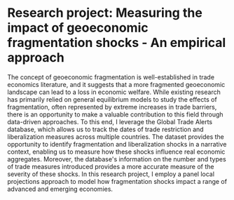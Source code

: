 # Research project: Measuring the impact of geoeconomic fragmentation shocks - An empirical approach

The concept of geoeconomic fragmentation is well-established in trade economics literature, and it suggests that a more fragmented geoeconomic landscape can lead to a loss in economic welfare. While existing research has primarily relied on general equilibrium models to study the effects of fragmentation, often represented by extreme increases in trade barriers, there is an opportunity to make a valuable contribution to this field through data-driven approaches. To this end, I leverage the Global Trade Alerts database, which allows us to track the dates of trade restriction and liberalization measures across multiple countries. The dataset provides the opportunity to identify fragmentation and liberalization shocks in a narrative context, enabling us to measure how these shocks influence real economic aggregates. Moreover, the database's information on the number and types of trade measures introduced provides a more accurate measure of the severity of these shocks. In this research project, I employ a panel local projections approach to model how fragmentation shocks impact a range of advanced and emerging economies. 
